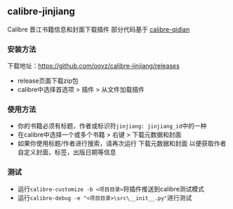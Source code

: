 ## calibre-jinjiang
Calibre 晋江书籍信息和封面下载插件
部分代码基于 [calibre-qidian](https://github.com/oovz/calibre-qidian)

### 安装方法

下载地址：https://github.com/oovz/calibre-jinjiang/releases

* release页面下载zip包
* calibre中选择首选项 > 插件 > 从文件加载插件

### 使用方法

* 你的书籍必须有标题，作者或标识符```jinjiang: jinjiang_id```中的一种
* 在calibre中选择一个或多个书籍 > 右键 > 下载元数据和封面
* 如果你使用标题/作者进行搜索，请再次运行 下载元数据和封面 以便获取作者自定义封面，标签，出版日期等信息

### 测试

* 运行```calibre-customize -b <项目目录>```将插件推送到calibre测试模式
* 运行```calibre-debug -e "<项目目录>\src\__init__.py"```进行测试